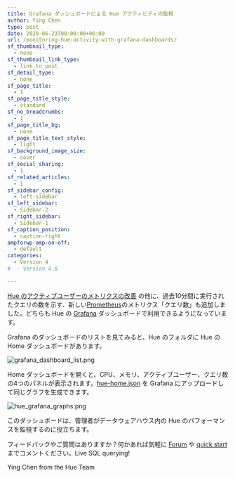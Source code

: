 ```yaml
---
title: Grafana ダッシュボードによる Hue アクティビティの監視
author: Ying Chen
type: post
date: 2020-06-23T00:00:00+00:00
url: /monitoring-hue-activity-with-grafana-dashboards/
sf_thumbnail_type:
  - none
sf_thumbnail_link_type:
  - link_to_post
sf_detail_type:
  - none
sf_page_title:
  - 1
sf_page_title_style:
  - standard
sf_no_breadcrumbs:
  - 1
sf_page_title_bg:
  - none
sf_page_title_text_style:
  - light
sf_background_image_size:
  - cover
sf_social_sharing:
  - 1
sf_related_articles:
  - 1
sf_sidebar_config:
  - left-sidebar
sf_left_sidebar:
  - Sidebar-2
sf_right_sidebar:
  - Sidebar-1
sf_caption_position:
  - caption-right
ampforwp-amp-on-off:
  - default
categories:
  - Version 4
#  - Version 4.8

---
```


[Hue のアクティブユーザーのメトリクスの改善](https://gethue.com/hue-active-users-metric-improvements/) の他に、過去10分間に実行されたクエリの数を示す、新しい[Prometheus](https://prometheus.io/)のメトリクス「クエリ数」も追加しました。どちらも Hue の <a href="https://grafana.com/">Grafana</a> ダッシュボードで利用できるようになっています。

Grafana のダッシュボードのリストを見てみると、Hue のフォルダに Hue の Home ダッシュボードがあります。

![grafana_dashboard_list.png](https://cdn.gethue.com/uploads/2020/06/grafana_dashboard_list.png)

Home ダッシュボードを開くと、CPU、メモリ、アクティブユーザー、クエリ数の4つのパネルが表示されます。[hue-home.json](https://github.com/cloudera/hue/blob/master/tools/kubernetes/grafana/hue-home.json) を Grafana にアップロードして同じグラフを生成できます。

![hue_grafana_graphs.png](https://cdn.gethue.com/uploads/2020/06/hue_grafana_graphs.png)

このダッシュボードは、管理者がデータウェアハウス内の Hue のパフォーマンスを監視するのに役立ちます。

フィードバックやご質問はありますか？何かあれば気軽に [Forum](https://discourse.gethue.com/) や [quick start](https://docs.gethue.com/quickstart/) までコメントください。Live SQL querying!

Ying Chen from the Hue Team
